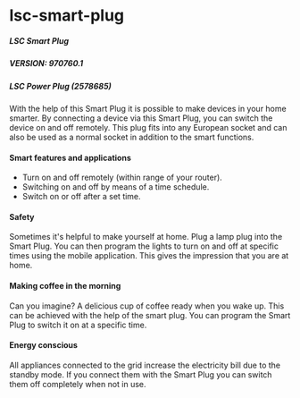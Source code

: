 # lsc-smart-plug
##### LSC Smart Plug
##### VERSION: 970760.1
##### LSC Power Plug (2578685)


With the help of this Smart Plug it is possible to make devices in your home smarter. By connecting a device via this Smart Plug, you can switch the device on and off remotely. This plug fits into any European socket and can also be used as a normal socket in addition to the smart functions.

#### Smart features and applications
- Turn on and off remotely (within range of your router).
- Switching on and off by means of a time schedule.
- Switch on or off after a set time.

#### Safety
Sometimes it's helpful to make yourself at home. Plug a lamp plug into the Smart Plug. You can then program the lights to turn on and off at specific times using the mobile application. This gives the impression that you are at home.

#### Making coffee in the morning
Can you imagine? A delicious cup of coffee ready when you wake up. This can be achieved with the help of the smart plug. You can program the Smart Plug to switch it on at a specific time.

#### Energy conscious
All appliances connected to the grid increase the electricity bill due to the standby mode. If you connect them with the Smart Plug you can switch them off completely when not in use.
